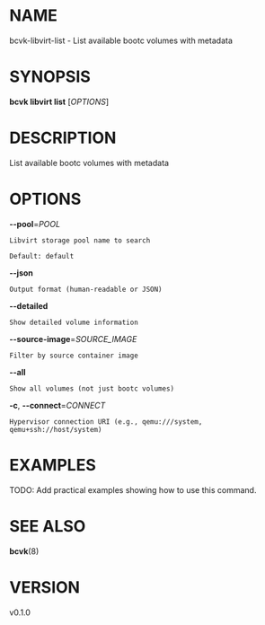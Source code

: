 # NAME

bcvk-libvirt-list - List available bootc volumes with metadata

# SYNOPSIS

**bcvk libvirt list** [*OPTIONS*]

# DESCRIPTION

List available bootc volumes with metadata

# OPTIONS

<!-- BEGIN GENERATED OPTIONS -->
**--pool**=*POOL*

    Libvirt storage pool name to search

    Default: default

**--json**

    Output format (human-readable or JSON)

**--detailed**

    Show detailed volume information

**--source-image**=*SOURCE_IMAGE*

    Filter by source container image

**--all**

    Show all volumes (not just bootc volumes)

**-c**, **--connect**=*CONNECT*

    Hypervisor connection URI (e.g., qemu:///system, qemu+ssh://host/system)

<!-- END GENERATED OPTIONS -->

# EXAMPLES

TODO: Add practical examples showing how to use this command.

# SEE ALSO

**bcvk**(8)

# VERSION

v0.1.0
